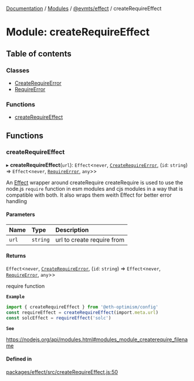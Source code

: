 [Documentation](../README.md) / [Modules](../modules.md) / [@evmts/effect](evmts_effect.md) / createRequireEffect

# Module: createRequireEffect

## Table of contents

### Classes

- [CreateRequireError](../classes/evmts_effect.createRequireEffect.CreateRequireError.md)
- [RequireError](../classes/evmts_effect.createRequireEffect.RequireError.md)

### Functions

- [createRequireEffect](evmts_effect.createRequireEffect.md#createrequireeffect)

## Functions

### createRequireEffect

▸ **createRequireEffect**(`url`): `Effect`\<`never`, [`CreateRequireError`](../classes/evmts_effect.createRequireEffect.CreateRequireError.md), (`id`: `string`) => `Effect`\<`never`, [`RequireError`](../classes/evmts_effect.createRequireEffect.RequireError.md), `any`\>\>

An [Effect](https://www.effect.website/docs/introduction) wrapper around createRequire
createRequire is used to use the node.js `require` function in esm modules and cjs modules
in a way that is compatible with both. It also wraps them weith Effect for better error handling

#### Parameters

| Name | Type | Description |
| :------ | :------ | :------ |
| `url` | `string` | url to create require from |

#### Returns

`Effect`\<`never`, [`CreateRequireError`](../classes/evmts_effect.createRequireEffect.CreateRequireError.md), (`id`: `string`) => `Effect`\<`never`, [`RequireError`](../classes/evmts_effect.createRequireEffect.RequireError.md), `any`\>\>

require function

**`Example`**

```typescript
import { createRequireEffect } from '@eth-optimism/config'
const requireEffect = createRequireEffect(import.meta.url)
const solcEffect = requireEffect('solc')
```

**`See`**

https://nodejs.org/api/modules.html#modules_module_createrequire_filename

#### Defined in

[packages/effect/src/createRequireEffect.js:50](https://github.com/evmts/evmts-monorepo/blob/main/packages/effect/src/createRequireEffect.js#L50)
